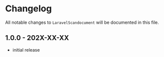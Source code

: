# Changelog

All notable changes to `LaravelScandocument` will be documented in this file.

## 1.0.0 - 202X-XX-XX

- initial release
